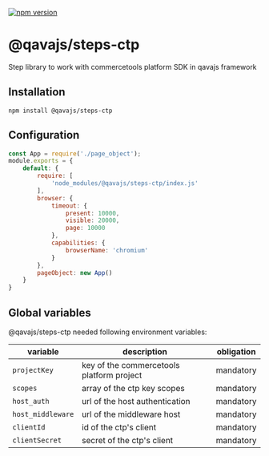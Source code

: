 [![npm version](https://badge.fury.io/js/@qavajs%2Fsteps-ctp.svg)](https://badge.fury.io/js/@qavajs%2Fsteps-playwright)

# @qavajs/steps-ctp
Step library to work with commercetools platform SDK in qavajs framework

## Installation

`npm install @qavajs/steps-ctp`

## Configuration
```javascript
const App = require('./page_object');
module.exports = {
    default: {
        require: [
            'node_modules/@qavajs/steps-ctp/index.js'
        ],
        browser: {
            timeout: {
                present: 10000,
                visible: 20000,
                page: 10000
            },
            capabilities: {
                browserName: 'chromium'
            }
        },
        pageObject: new App()
    }
}
```

## Global variables
@qavajs/steps-ctp needed following environment variables:
         
| variable          | description                                  | obligation  |
|-------------------|----------------------------------------------|-------------|
| `projectKey`      | key of the commercetools platform project    | mandatory   |
| `scopes`          | array of the ctp key scopes                  | mandatory   |
| `host_auth`       | url of the host authentication               | mandatory   |
| `host_middleware` | url of the middleware host                   | mandatory   |
| `clientId`        | id of the ctp's client                       | mandatory   |
| `clientSecret`    | secret of the ctp's client                   | mandatory   |


